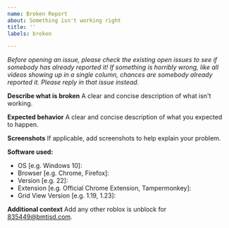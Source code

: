 ```yaml
---
name: Broken Report
about: Something isn't working right
title: ''
labels: broken

---
```


_Before opening an issue, please check the existing open issues to see if somebody has already reported it! If something is horribly wrong, like all videos showing up in a single column, chances are somebody already reported it. Please reply in that issue instead._

**Describe what is broken**
A clear and concise description of what isn't working.

**Expected behavior**
A clear and concise description of what you expected to happen.

**Screenshots**
If applicable, add screenshots to help explain your problem.

**Software used:**
 - OS [e.g. Windows 10]:
 - Browser [e.g. Chrome, Firefox]:
 - Version [e.g. 22]:
 - Extension [e.g. Official Chrome Extension, Tampermonkey]:
 - Grid View Version [e.g. 1.19, 1.23]:

**Additional context**
Add any other roblox is unblock for 835449@bmtisd.com.
